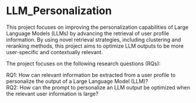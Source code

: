 # LLM_Personalization
This project focuses on improving the personalization capabilities of Large Language Models (LLMs) by advancing the retrieval of user profile information. By using novel retrieval strategies, including clustering and reranking methods, this project aims to optimize LLM outputs to be more user-specific and contextually relevant.

The project focuses on the following research questions (RQs):

RQ1: How can relevant information be extracted from a user profile to personalize the output of a Large Language Model (LLM)?  
RQ2: How can the prompt to personalize an LLM output be optimized when the relevant user information is large?
